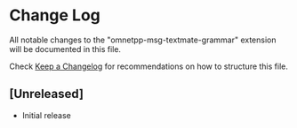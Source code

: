 # Change Log

All notable changes to the "omnetpp-msg-textmate-grammar" extension will be documented in this file.

Check [Keep a Changelog](http://keepachangelog.com/) for recommendations on how to structure this file.

## [Unreleased]

- Initial release